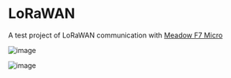 # LoRaWAN
A test project of LoRaWAN communication with [Meadow F7 Micro](https://www.wildernesslabs.co/developers)

![image](https://user-images.githubusercontent.com/139274/130271152-38b4c019-2a53-4941-a22a-16b5ef50ac23.png)

![image](https://user-images.githubusercontent.com/139274/130270086-022d92d1-9f5a-4bb3-bb5e-3cb68fcb5797.png)
